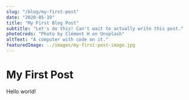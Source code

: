 ```yaml
---
slug: "/blog/my-first-post"
date: "2020-05-19"
title: "My First Blog Post"
subtitle: "Let's do this! Can't wait to actually write this post."
photoCreds: "Photo by Clément H on Unsplash"
altText: "A computer with code on it."
featuredImage: ../images/my-first-post-image.jpg
---
```


# My First Post

Hello world!

